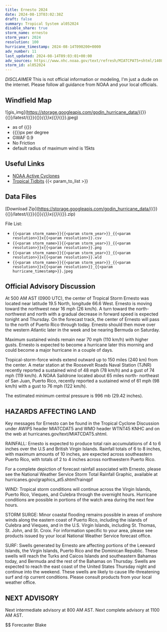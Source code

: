 ```yaml
---
title: Ernesto 2024
date: 2024-08-13T03:02:38Z
draft: false
summary: Tropical System al052024
disable_share: true
storm_name: ernesto
storm_year: 2024
resolution: 100
hurricane_timestamp: 2024-08-14T090200+0000
adv_number: 11
last_updated: 2024-08-14T09:03:01+00:00
adv_sources: https://www.nhc.noaa.gov/text/refresh/MIATCPAT5+shtml/140851.shtml;https://www.nhc.noaa.gov/refresh/graphics_at5+shtml/085922.shtml?cone
storm_id: al052024
---
```

*DISCLAIMER* This is not official information or modeling, I'm just a dude on the internet.  Please follow all guidance from NOAA and your local officials.

## Windfield Map
![gis_img](https://storage.googleapis.com/godin_hurricane_data/{{<param storm_name>}}{{<param storm_year>}}/latest/{{<param storm_name>}}{{<param storm_year>}}_{{<param resolution>}}x{{<param resolution>}}_{{<param hurricane_timestamp>}}.jpeg)

- as of {{<param last_updated>}}
- {{<param resolution>}}px per degree
- GWAF 0.9
- No Friction
- default radius of maximum wind is 15kts

## Useful Links
- [NOAA Active Cyclones](https://www.nhc.noaa.gov/)
- [Tropical Tidbits](https://www.tropicaltidbits.com/storminfo/)
{{< param_to_list >}}

## Data Files
[Download Zip](https://storage.googleapis.com/godin_hurricane_data/{{<param storm_name>}}{{<param storm_year>}}/latest/{{<param storm_name>}}{{<param storm_year>}}_{{<param resolution>}}x{{<param resolution>}}_{{<param hurricane_timestamp>}}.zip)

File List:
- `{{<param storm_name>}}{{<param storm_year>}}_{{<param resolution>}}x{{<param resolution>}}.csv`
- `{{<param storm_name>}}{{<param storm_year>}}_{{<param resolution>}}x{{<param resolution>}}.png`
- `{{<param storm_name>}}{{<param storm_year>}}_{{<param resolution>}}x{{<param resolution>}}.wld`
- `{{<param storm_name>}}{{<param storm_year>}}_{{<param resolution>}}x{{<param resolution>}}_{{<param hurricane_timestamp>}}.jpeg`


## Official Advisory Discussion
At 500 AM AST (0900 UTC), the center of Tropical Storm Ernesto was
located near latitude 19.5 North, longitude 66.6 West. Ernesto is
moving toward the northwest near 16 mph (26 km/h).  A turn toward
the north-northwest and north with a gradual decrease in forward
speed is expected tonight and Thursday. On the forecast track, the
center of Ernesto will pass to the north of Puerto Rico through
today. Ernesto should then move over the western Atlantic later in
the week and be nearing Bermuda on Saturday.
 
Maximum sustained winds remain near 70 mph (110 km/h) with higher
gusts.  Ernesto is expected to become a hurricane later this
morning and could become a major hurricane in a couple of days.
 
Tropical-storm-force winds extend outward up to 150 miles (240 km) 
from the center. A metar station at the Roosevelt Roads Naval 
Station (TJNR) recently reported a sustained wind of 48 mph (78 
km/h) and a gust of 74 mph (119 km/h).  A NOAA Saildrone located 
about 65 miles north- northeast of San Juan, Puerto Rico, recently 
reported a sustained wind of 61 mph (98 km/h) with a gust to 76 mph 
(122 km/h).
 
The estimated minimum central pressure is 996 mb (29.42 inches).
 
 
HAZARDS AFFECTING LAND
----------------------
Key messages for Ernesto can be found in the Tropical Cyclone
Discussion under AWIPS header MIATCDAT5 and WMO header WTNT45 KNHC
and on the web at hurricanes.gov/text/MIATCDAT5.shtml.
 
RAINFALL: Ernesto is expected to produce total rain accumulations of
4 to 6 inches over the U.S and British Virgin Islands. Rainfall
totals of 6 to 8 inches, with maximum amounts of 10 inches, are
expected across southeastern Puerto Rico, with totals of 2 to 4
inches across northwestern Puerto Rico.
 
For a complete depiction of forecast rainfall associated with
Ernesto, please see the National Weather Service Storm Total
Rainfall Graphic, available at
hurricanes.gov/graphics_at5.shtml?rainqpf
 
WIND: Tropical storm conditions will continue across the Virgin 
Islands, Puerto Rico, Vieques, and Culebra through the overnight 
hours. Hurricane conditions are possible in portions of the watch 
area during the next few hours.
 
STORM SURGE:  Minor coastal flooding remains possible in areas of
onshore winds along the eastern coast of Puerto Rico, including the
islands of Culebra and Vieques, and in the U.S. Virgin Islands,
including St. Thomas, St. John, and St. Croix.  For information
specific to your area, please see products issued by your local
National Weather Service forecast office.
 
SURF: Swells generated by Ernesto are affecting portions of the
Leeward Islands, the Virgin Islands, Puerto Rico and the Dominican
Republic. These swells will reach the Turks and Caicos Islands and
southeastern Bahamas today, and Bermuda and the rest of the Bahamas
on Thursday. Swells are expected to reach the east coast of the
United States Thursday night and continue into the weekend. These
swells are likely to cause life-threatening surf and rip current
conditions. Please consult products from your local weather office.
 
 
NEXT ADVISORY
-------------
Next intermediate advisory at 800 AM AST.
Next complete advisory at 1100 AM AST.
 
$$
Forecaster Blake